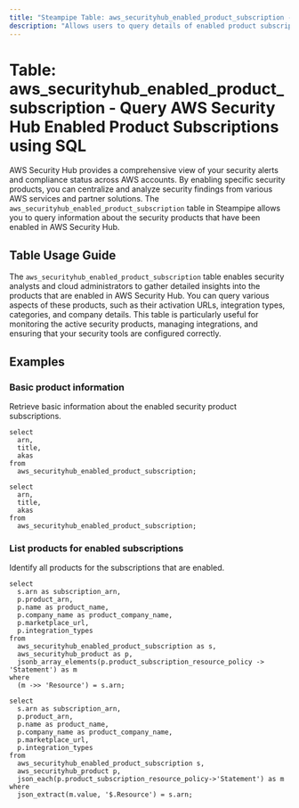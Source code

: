 ```yaml
---
title: "Steampipe Table: aws_securityhub_enabled_product_subscription - Query AWS Security Hub Enabled Product Subscriptions using SQL"
description: "Allows users to query details of enabled product subscriptions in AWS Security Hub, providing insights into their activation, integration types, and company information."
---
```


# Table: aws_securityhub_enabled_product_subscription - Query AWS Security Hub Enabled Product Subscriptions using SQL

AWS Security Hub provides a comprehensive view of your security alerts and compliance status across AWS accounts. By enabling specific security products, you can centralize and analyze security findings from various AWS services and partner solutions. The `aws_securityhub_enabled_product_subscription` table in Steampipe allows you to query information about the security products that have been enabled in AWS Security Hub.

## Table Usage Guide

The `aws_securityhub_enabled_product_subscription` table enables security analysts and cloud administrators to gather detailed insights into the products that are enabled in AWS Security Hub. You can query various aspects of these products, such as their activation URLs, integration types, categories, and company details. This table is particularly useful for monitoring the active security products, managing integrations, and ensuring that your security tools are configured correctly.

## Examples

### Basic product information
Retrieve basic information about the enabled security product subscriptions.

```sql+postgres
select
  arn,
  title,
  akas
from
  aws_securityhub_enabled_product_subscription;
```

```sql+sqlite
select
  arn,
  title,
  akas
from
  aws_securityhub_enabled_product_subscription;
```

### List products for enabled subscriptions
Identify all products for the subscriptions that are enabled.

```sql+postgres
select
  s.arn as subscription_arn,
  p.product_arn,
  p.name as product_name,
  p.company_name as product_company_name,
  p.marketplace_url,
  p.integration_types
from
  aws_securityhub_enabled_product_subscription as s,
  aws_securityhub_product as p,
  jsonb_array_elements(p.product_subscription_resource_policy -> 'Statement') as m
where
  (m ->> 'Resource') = s.arn;
```

```sql+sqlite
select
  s.arn as subscription_arn,
  p.product_arn,
  p.name as product_name,
  p.company_name as product_company_name,
  p.marketplace_url,
  p.integration_types
from
  aws_securityhub_enabled_product_subscription s,
  aws_securityhub_product p,
  json_each(p.product_subscription_resource_policy->'Statement') as m
where
  json_extract(m.value, '$.Resource') = s.arn;
```
